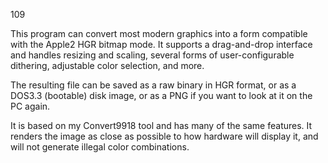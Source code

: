 109

This program can convert most modern graphics into a form compatible with the Apple2 HGR bitmap mode. It supports a drag-and-drop interface and handles resizing and scaling, several forms of user-configurable dithering, adjustable color selection, and more. 

The resulting file can be saved as a raw binary in HGR format, or as a DOS3.3 (bootable) disk image, or as a PNG if you want to look at it on the PC again.

It is based on my Convert9918 tool and has many of the same features. It renders the image as close as possible to how hardware will display it, and will not generate illegal color combinations.

